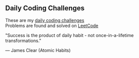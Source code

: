## Daily Coding Challenges

These are my [daily coding challenges](https://mccp.app/)<br/>
Problems are found and solved on [LeetCode](https://leetcode.com/MCCP96/)

"Success is the product of daily habit - not once-in-a-lifetime transformations."

— James Clear (Atomic Habits)
